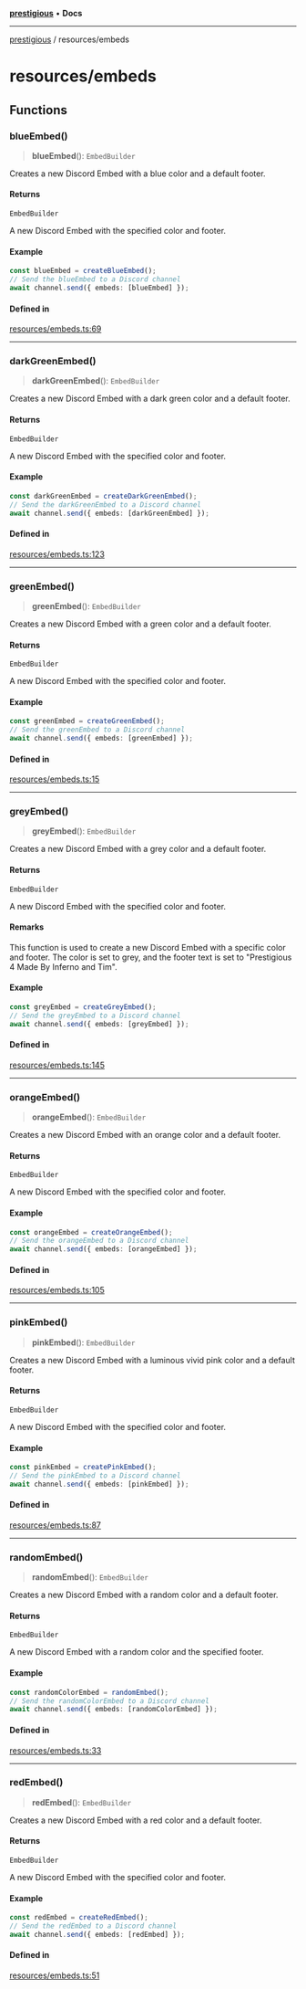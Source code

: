 [**prestigious**](../README.md) • **Docs**

***

[prestigious](../README.md) / resources/embeds

# resources/embeds

## Functions

### blueEmbed()

> **blueEmbed**(): `EmbedBuilder`

Creates a new Discord Embed with a blue color and a default footer.

#### Returns

`EmbedBuilder`

A new Discord Embed with the specified color and footer.

#### Example

```typescript
const blueEmbed = createBlueEmbed();
// Send the blueEmbed to a Discord channel
await channel.send({ embeds: [blueEmbed] });
```

#### Defined in

[resources/embeds.ts:69](https://github.com/LightBlueGamer/Prestigious/blob/85a20b132e245a5deb00df242c82d7c6845a7ed4/src/lib/resources/embeds.ts#L69)

***

### darkGreenEmbed()

> **darkGreenEmbed**(): `EmbedBuilder`

Creates a new Discord Embed with a dark green color and a default footer.

#### Returns

`EmbedBuilder`

A new Discord Embed with the specified color and footer.

#### Example

```typescript
const darkGreenEmbed = createDarkGreenEmbed();
// Send the darkGreenEmbed to a Discord channel
await channel.send({ embeds: [darkGreenEmbed] });
```

#### Defined in

[resources/embeds.ts:123](https://github.com/LightBlueGamer/Prestigious/blob/85a20b132e245a5deb00df242c82d7c6845a7ed4/src/lib/resources/embeds.ts#L123)

***

### greenEmbed()

> **greenEmbed**(): `EmbedBuilder`

Creates a new Discord Embed with a green color and a default footer.

#### Returns

`EmbedBuilder`

A new Discord Embed with the specified color and footer.

#### Example

```typescript
const greenEmbed = createGreenEmbed();
// Send the greenEmbed to a Discord channel
await channel.send({ embeds: [greenEmbed] });
```

#### Defined in

[resources/embeds.ts:15](https://github.com/LightBlueGamer/Prestigious/blob/85a20b132e245a5deb00df242c82d7c6845a7ed4/src/lib/resources/embeds.ts#L15)

***

### greyEmbed()

> **greyEmbed**(): `EmbedBuilder`

Creates a new Discord Embed with a grey color and a default footer.

#### Returns

`EmbedBuilder`

A new Discord Embed with the specified color and footer.

#### Remarks

This function is used to create a new Discord Embed with a specific color and footer.
The color is set to grey, and the footer text is set to "Prestigious 4 Made By Inferno and Tim".

#### Example

```typescript
const greyEmbed = createGreyEmbed();
// Send the greyEmbed to a Discord channel
await channel.send({ embeds: [greyEmbed] });
```

#### Defined in

[resources/embeds.ts:145](https://github.com/LightBlueGamer/Prestigious/blob/85a20b132e245a5deb00df242c82d7c6845a7ed4/src/lib/resources/embeds.ts#L145)

***

### orangeEmbed()

> **orangeEmbed**(): `EmbedBuilder`

Creates a new Discord Embed with an orange color and a default footer.

#### Returns

`EmbedBuilder`

A new Discord Embed with the specified color and footer.

#### Example

```typescript
const orangeEmbed = createOrangeEmbed();
// Send the orangeEmbed to a Discord channel
await channel.send({ embeds: [orangeEmbed] });
```

#### Defined in

[resources/embeds.ts:105](https://github.com/LightBlueGamer/Prestigious/blob/85a20b132e245a5deb00df242c82d7c6845a7ed4/src/lib/resources/embeds.ts#L105)

***

### pinkEmbed()

> **pinkEmbed**(): `EmbedBuilder`

Creates a new Discord Embed with a luminous vivid pink color and a default footer.

#### Returns

`EmbedBuilder`

A new Discord Embed with the specified color and footer.

#### Example

```typescript
const pinkEmbed = createPinkEmbed();
// Send the pinkEmbed to a Discord channel
await channel.send({ embeds: [pinkEmbed] });
```

#### Defined in

[resources/embeds.ts:87](https://github.com/LightBlueGamer/Prestigious/blob/85a20b132e245a5deb00df242c82d7c6845a7ed4/src/lib/resources/embeds.ts#L87)

***

### randomEmbed()

> **randomEmbed**(): `EmbedBuilder`

Creates a new Discord Embed with a random color and a default footer.

#### Returns

`EmbedBuilder`

A new Discord Embed with a random color and the specified footer.

#### Example

```typescript
const randomColorEmbed = randomEmbed();
// Send the randomColorEmbed to a Discord channel
await channel.send({ embeds: [randomColorEmbed] });
```

#### Defined in

[resources/embeds.ts:33](https://github.com/LightBlueGamer/Prestigious/blob/85a20b132e245a5deb00df242c82d7c6845a7ed4/src/lib/resources/embeds.ts#L33)

***

### redEmbed()

> **redEmbed**(): `EmbedBuilder`

Creates a new Discord Embed with a red color and a default footer.

#### Returns

`EmbedBuilder`

A new Discord Embed with the specified color and footer.

#### Example

```typescript
const redEmbed = createRedEmbed();
// Send the redEmbed to a Discord channel
await channel.send({ embeds: [redEmbed] });
```

#### Defined in

[resources/embeds.ts:51](https://github.com/LightBlueGamer/Prestigious/blob/85a20b132e245a5deb00df242c82d7c6845a7ed4/src/lib/resources/embeds.ts#L51)
